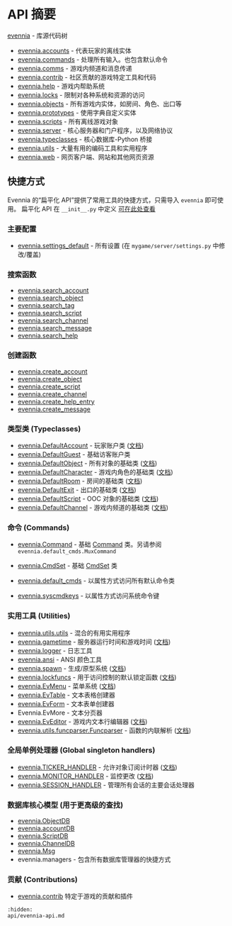 # API 摘要

[evennia](api/evennia-api.md) - 库源代码树
- [evennia.accounts](evennia.accounts) - 代表玩家的离线实体
- [evennia.commands](evennia.commands) - 处理所有输入。也包含默认命令
- [evennia.comms](evennia.comms) - 游戏内频道和消息传递
- [evennia.contrib](evennia.contrib) - 社区贡献的游戏特定工具和代码
- [evennia.help](evennia.help) - 游戏内帮助系统
- [evennia.locks](evennia.locks) - 限制对各种系统和资源的访问
- [evennia.objects](evennia.objects) - 所有游戏内实体，如房间、角色、出口等
- [evennia.prototypes](evennia.prototypes) - 使用字典自定义实体
- [evennia.scripts](evennia.scripts) - 所有离线游戏对象
- [evennia.server](evennia.server) - 核心服务器和门户程序，以及网络协议
- [evennia.typeclasses](evennia.typeclasses) - 核心数据库-Python 桥接
- [evennia.utils](evennia.utils) - 大量有用的编码工具和实用程序
- [evennia.web](evennia.web) - 网页客户端、网站和其他网页资源

## 快捷方式

Evennia 的“扁平化 API”提供了常用工具的快捷方式，只需导入 `evennia` 即可使用。
扁平化 API 在 `__init__.py` 中定义 [可在此处查看](github:evennia/__init__.py)

### 主要配置

- [evennia.settings_default](Setup/Settings-Default.md) - 所有设置 (在 `mygame/server/settings.py` 中修改/覆盖)

### 搜索函数

- [evennia.search_account](evennia.utils.search.search_account)
- [evennia.search_object](evennia.utils.search.search_object)
- [evennia.search_tag](evennia.utils.search.search_tag)
- [evennia.search_script](evennia.utils.search.search_script)
- [evennia.search_channel](evennia.utils.search.search_channel)
- [evennia.search_message](evennia.utils.search.search_message)
- [evennia.search_help](evennia.utils.search.search_help_entry)

### 创建函数

- [evennia.create_account](evennia.utils.create.create_account)
- [evennia.create_object](evennia.utils.create.create_object)
- [evennia.create_script](evennia.utils.create.create_script)
- [evennia.create_channel](evennia.utils.create.create_channel)
- [evennia.create_help_entry](evennia.utils.create.create_help_entry)
- [evennia.create_message](evennia.utils.create.create_message)

### 类型类 (Typeclasses)

- [evennia.DefaultAccount](evennia.accounts.accounts.DefaultAccount) - 玩家账户类 ([文档](Components/Accounts.md))
- [evennia.DefaultGuest](evennia.accounts.accounts.DefaultGuest) - 基础访客账户类
- [evennia.DefaultObject](evennia.objects.objects.DefaultObject) - 所有对象的基础类 ([文档](Components/Objects.md))
- [evennia.DefaultCharacter](evennia.objects.objects.DefaultCharacter) - 游戏内角色的基础类 ([文档](Components/Characters.md))
- [evennia.DefaultRoom](evennia.objects.objects.DefaultRoom) - 房间的基础类 ([文档](Components/Rooms.md))
- [evennia.DefaultExit](evennia.objects.objects.DefaultExit) - 出口的基础类 ([文档](Components/Exits.md))
- [evennia.DefaultScript](evennia.scripts.scripts.DefaultScript) - OOC 对象的基础类 ([文档](Components/Scripts.md))
- [evennia.DefaultChannel](evennia.comms.comms.DefaultChannel) - 游戏内频道的基础类 ([文档](Components/Channels.md))

### 命令 (Commands)

- [evennia.Command](evennia.commands.command.Command) - 基础 [Command](Components/Commands.md) 类。另请参阅 `evennia.default_cmds.MuxCommand`
- [evennia.CmdSet](evennia.commands.cmdset.CmdSet) - 基础 [CmdSet](Components/Command-Sets.md) 类
- [evennia.default_cmds](Components/Default-Commands.md) - 以属性方式访问所有默认命令类

- [evennia.syscmdkeys](Components/Commands.md#系统命令) - 以属性方式访问系统命令键

### 实用工具 (Utilities)

- [evennia.utils.utils](evennia.utils.utils) - 混合的有用实用程序
- [evennia.gametime](evennia.utils.gametime.TimeScript) - 服务器运行时间和游戏时间 ([文档](Components/Coding-Utils.md#游戏时间))
- [evennia.logger](evennia.utils.logger) - 日志工具
- [evennia.ansi](evennia.utils.ansi) - ANSI 颜色工具
- [evennia.spawn](evennia.prototypes.spawner.spawn) - 生成/原型系统 ([文档](Components/Prototypes.md))
- [evennia.lockfuncs](evennia.locks.lockfuncs) - 用于访问控制的默认锁定函数 ([文档](Components/Locks.md))
- [evennia.EvMenu](evennia.utils.evmenu.EvMenu) - 菜单系统 ([文档](Components/EvMenu.md))
- [evennia.EvTable](evennia.utils.evtable.EvTable) - 文本表格创建器
- [evennia.EvForm](evennia.utils.evform.EvForm) - 文本表单创建器
- Evennia.EvMore - 文本分页器
- [evennia.EvEditor](evennia.utils.eveditor.EvEditor) - 游戏内文本行编辑器 ([文档](Components/EvEditor.md))
- [evennia.utils.funcparser.Funcparser](evennia.utils.funcparser.FuncParser) - 函数的内联解析 ([文档](Components/FuncParser.md))

### 全局单例处理器 (Global singleton handlers)

- [evennia.TICKER_HANDLER](evennia.scripts.tickerhandler.TickerHandler) - 允许对象订阅计时器 ([文档](Components/TickerHandler.md))
- [evennia.MONITOR_HANDLER](evennia.scripts.monitorhandler.MonitorHandler) - 监控更改 ([文档](Components/MonitorHandler.md))
- [evennia.SESSION_HANDLER](evennia.server.sessionhandler.SessionHandler) - 管理所有会话的主要会话处理器

### 数据库核心模型 (用于更高级的查找)

- [evennia.ObjectDB](evennia.objects.models.ObjectDB)
- [evennia.accountDB](evennia.accounts.models.AccountDB)
- [evennia.ScriptDB](evennia.scripts.models.ScriptDB)
- [evennia.ChannelDB](evennia.comms.models.ChannelDB)
- [evennia.Msg](evennia.comms.models.Msg)
- evennia.managers - 包含所有数据库管理器的快捷方式

### 贡献 (Contributions)

- [evennia.contrib](Contribs/Contribs-Overview.md) 特定于游戏的贡献和插件

```{toctree}
:hidden:
api/evennia-api.md
